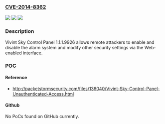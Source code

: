 ### [CVE-2014-8362](https://cve.mitre.org/cgi-bin/cvename.cgi?name=CVE-2014-8362)
![](https://img.shields.io/static/v1?label=Product&message=n%2Fa&color=blue)
![](https://img.shields.io/static/v1?label=Version&message=n%2Fa&color=blue)
![](https://img.shields.io/static/v1?label=Vulnerability&message=n%2Fa&color=brighgreen)

### Description

Vivint Sky Control Panel 1.1.1.9926 allows remote attackers to enable and disable the alarm system and modify other security settings via the Web-enabled interface.

### POC

#### Reference
- http://packetstormsecurity.com/files/136040/Vivint-Sky-Control-Panel-Unauthenticated-Access.html

#### Github
No PoCs found on GitHub currently.

